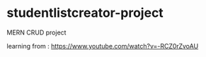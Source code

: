 # studentlistcreator-project
MERN CRUD project

learning from : https://www.youtube.com/watch?v=-RCZ0rZvoAU
